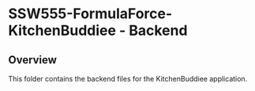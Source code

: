 # SSW555-FormulaForce-KitchenBuddiee - Backend


## Overview

This folder contains the backend files for the KitchenBuddiee application.
